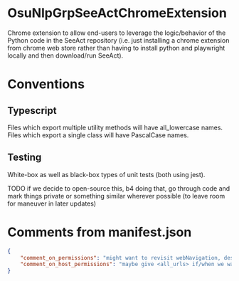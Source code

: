 # OsuNlpGrpSeeActChromeExtension

Chrome extension to allow end-users to leverage the logic/behavior of the Python code in the SeeAct repository (i.e.
just installing a chrome extension from chrome web store rather than having to install python and playwright locally and
then download/run SeeAct).

# Conventions

## Typescript

Files which export multiple utility methods will have all_lowercase names. Files which export a single class will have
PascalCase names.

## Testing

White-box as well as black-box types of unit tests (both using jest).

TODO if we decide to open-source this, b4 doing that, go through code and mark things private or something similar
wherever possible (to leave room for maneuver in later updates)

# Comments from manifest.json

```json
{
    "comment_on_permissions": "might want to revisit webNavigation, desktopCapture, tabs, sidePanel, ; also, remove debugger permission before release",
    "comment_on_host_permissions": "maybe give <all_urls> if/when we want SeeAct agent to be able to move off the current website and/or look things up in a separate tab partway through a process; would also need to do that and nix activeTab if activeTab doesn't cover navigation within the current website"
}
```